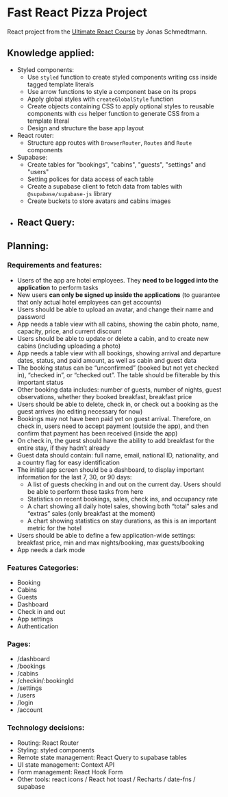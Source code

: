 # Fast React Pizza Project

React project from the [Ultimate React Course](https://github.com/jonasschmedtmann/ultimate-react-course) by Jonas Schmedtmann.

## Knowledge applied:

- Styled components:
  - Use `styled` function to create styled components writing css inside tagged template literals
  - Use arrow functions to style a component base on its props
  - Apply global styles with `createGlobalStyle` function
  - Create objects containing CSS to apply optional styles to reusable components with `css` helper function to generate CSS from a template literal
  - Design and structure the base app layout
- React router:
  - Structure app routes with `BrowserRouter`, `Routes` and `Route` components
- Supabase:
  - Create tables for "bookings", "cabins", "guests", "settings" and "users"
  - Setting polices for data access of each table
  - Create a supabase client to fetch data from tables with `@supabase/supabase-js` library
  - Create buckets to store avatars and cabins images
- React Query:
  -

## Planning:

### Requirements and features:

- Users of the app are hotel employees. They **need to be logged into the application** to perform tasks
- New users **can only be signed up inside the applications** (to guarantee that only actual hotel employees can get accounts)
- Users should be able to upload an avatar, and change their name and password
- App needs a table view with all cabins, showing the cabin photo, name, capacity, price, and current discount
- Users should be able to update or delete a cabin, and to create new cabins (including uploading a photo)
- App needs a table view with all bookings, showing arrival and departure dates, status, and paid amount, as well as cabin and guest data
- The booking status can be “unconfirmed” (booked but not yet checked in), “checked in”, or “checked out”. The table should be filterable by this important status
- Other booking data includes: number of guests, number of nights, guest observations, whether they booked breakfast, breakfast price
- Users should be able to delete, check in, or check out a booking as the guest arrives (no editing necessary for now)
- Bookings may not have been paid yet on guest arrival. Therefore, on check in, users need to accept payment (outside the app), and then confirm that payment has been received (inside the app)
- On check in, the guest should have the ability to add breakfast for the entire stay, if they hadn’t already
- Guest data should contain: full name, email, national ID, nationality, and a country flag for easy identification
- The initial app screen should be a dashboard, to display important information for the last 7, 30, or 90 days:
  - A list of guests checking in and out on the current day. Users should be able to perform these tasks from here
  - Statistics on recent bookings, sales, check ins, and occupancy rate
  - A chart showing all daily hotel sales, showing both “total” sales and “extras” sales (only breakfast at the moment)
  - A chart showing statistics on stay durations, as this is an important metric for the hotel
- Users should be able to define a few application-wide settings: breakfast price, min and max nights/booking, max guests/booking
- App needs a dark mode

### Features Categories:

- Booking
- Cabins
- Guests
- Dashboard
- Check in and out
- App settings
- Authentication

### Pages:

- /dashboard
- /bookings
- /cabins
- /checkin/:bookingId
- /settings
- /users
- /login
- /account

### Technology decisions:

- Routing: React Router
- Styling: styled components
- Remote state management: React Query to supabase tables
- UI state management: Context API
- Form management: React Hook Form
- Other tools: react icons / React hot toast / Recharts / date-fns / supabase
